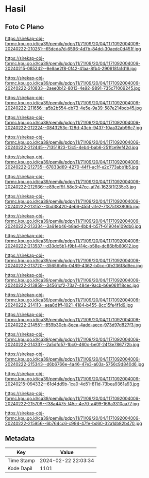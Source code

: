 # Hasil

## Foto C Plano

https://sirekap-obj-formc.kpu.go.id/ca39/pemilu/pdpr/11/71/09/20/04/1171092004006-20240222-210251--65dcda7d-6596-4d7b-84dd-30aedc0d451f.jpg

https://sirekap-obj-formc.kpu.go.id/ca39/pemilu/pdpr/11/71/09/20/04/1171092004006-20240215-085242--9e9ae2f8-0f42-41aa-8fb4-2909181a1d19.jpg

https://sirekap-obj-formc.kpu.go.id/ca39/pemilu/pdpr/11/71/09/20/04/1171092004006-20240222-210833--2aee0b12-8013-4e92-9891-735c71009245.jpg

https://sirekap-obj-formc.kpu.go.id/ca39/pemilu/pdpr/11/71/09/20/04/1171092004006-20240222-211656--a5b2b554-db73-4e5e-9a39-587e214bcb45.jpg

https://sirekap-obj-formc.kpu.go.id/ca39/pemilu/pdpr/11/71/09/20/04/1171092004006-20240222-212224--0843253c-128d-43cb-9437-10aa32ab96c7.jpg

https://sirekap-obj-formc.kpu.go.id/ca39/pemilu/pdpr/11/71/09/20/04/1171092004006-20240222-212445--71351823-13c5-4eb4-bab6-251fce9ef42d.jpg

https://sirekap-obj-formc.kpu.go.id/ca39/pemilu/pdpr/11/71/09/20/04/1171092004006-20240222-212735--67833d69-4270-44f1-ac1f-e2c773abb1b5.jpg

https://sirekap-obj-formc.kpu.go.id/ca39/pemilu/pdpr/11/71/09/20/04/1171092004006-20240222-212936--c89cef9f-58c3-47cc-af7d-1623f1f235c3.jpg

https://sirekap-obj-formc.kpu.go.id/ca39/pemilu/pdpr/11/71/09/20/04/1171092004006-20240222-213152--0bd38420-4eb6-455f-a1e2-7f875183806b.jpg

https://sirekap-obj-formc.kpu.go.id/ca39/pemilu/pdpr/11/71/09/20/04/1171092004006-20240222-213334--3a61eb46-b8ad-4bb4-b57f-61904e109db6.jpg

https://sirekap-obj-formc.kpu.go.id/ca39/pemilu/pdpr/11/71/09/20/04/1171092004006-20240222-213537--d33dc5b1-f9bf-414c-b58e-dc86bfb60612.jpg

https://sirekap-obj-formc.kpu.go.id/ca39/pemilu/pdpr/11/71/09/20/04/1171092004006-20240222-213720--35656b9b-0489-4362-b0cc-0fe236f8d9ec.jpg

https://sirekap-obj-formc.kpu.go.id/ca39/pemilu/pdpr/11/71/09/20/04/1171092004006-20240222-213859--34561cf2-73a7-484e-9acb-b6e061f18cec.jpg

https://sirekap-obj-formc.kpu.go.id/ca39/pemilu/pdpr/11/71/09/20/04/1171092004006-20240222-214113--aea8d1ff-1021-4184-b455-8cc15fe4f1d9.jpg

https://sirekap-obj-formc.kpu.go.id/ca39/pemilu/pdpr/11/71/09/20/04/1171092004006-20240222-214551--859b30cb-8eca-4add-aece-973d97d827f3.jpg

https://sirekap-obj-formc.kpu.go.id/ca39/pemilu/pdpr/11/71/09/20/04/1171092004006-20240222-214337--2a5dfd57-1bc0-460c-be0f-24f3e786772b.jpg

https://sirekap-obj-formc.kpu.go.id/ca39/pemilu/pdpr/11/71/09/20/04/1171092004006-20240222-215343--d6b6766e-4a46-47e3-a03a-5756c9d840d6.jpg

https://sirekap-obj-formc.kpu.go.id/ca39/pemilu/pdpr/11/71/09/20/04/1171092004006-20240215-094332--61d4dd9b-1ca0-4d51-811d-73bea9361a93.jpg

https://sirekap-obj-formc.kpu.go.id/ca39/pemilu/pdpr/11/71/09/20/04/1171092004006-20240222-215709--f38a4475-f45c-4e70-a499-166a3310aa77.jpg

https://sirekap-obj-formc.kpu.go.id/ca39/pemilu/pdpr/11/71/09/20/04/1171092004006-20240222-215956--6b764cc6-c994-47fe-bd60-32a1db82b470.jpg


## Metadata

| Key        | Value               |
| ---------- | ------------------- |
| Time Stamp | 2024-02-22 22:03:34 |
| Kode Dapil | 1101                |



